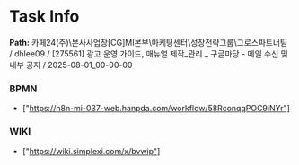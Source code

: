 # Task Info

**Path:** 카페24(주)\본사사업장\[CG]MI본부\마케팅센터\성장전략그룹\그로스파트너팀 / dhlee09 / [275561] 광고 운영 가이드, 매뉴얼 제작_관리 _ 구글마당 - 메일 수신 및 내부 공지 / 2025-08-01_00-00-00

### BPMN
- ["https://n8n-mi-037-web.hanpda.com/workflow/58RconqqPOC9iNYr"]

### WIKI
- ["https://wiki.simplexi.com/x/bvwip"]

